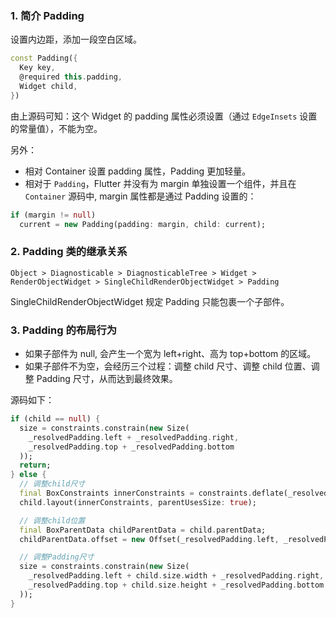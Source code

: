 ### 1. 简介 Padding

设置内边距，添加一段空白区域。

``` dart
const Padding({
  Key key,
  @required this.padding,
  Widget child,
})
```

由上源码可知：这个 Widget 的 padding 属性必须设置（通过 `EdgeInsets` 设置的常量值），不能为空。

另外：
- 相对 Container 设置 padding 属性，Padding 更加轻量。
- 相对于 `Padding`，Flutter 并没有为 margin 单独设置一个组件，并且在 `Container` 源码中, margin 属性都是通过 Padding 设置的：

```dart
if (margin != null)
  current = new Padding(padding: margin, child: current);
```

### 2. Padding 类的继承关系

    Object > Diagnosticable > DiagnosticableTree > Widget > RenderObjectWidget > SingleChildRenderObjectWidget > Padding

SingleChildRenderObjectWidget 规定 Padding 只能包裹一个子部件。

### 3. Padding 的布局行为

- 如果子部件为 null, 会产生一个宽为 left+right、高为 top+bottom 的区域。
- 如果子部件不为空，会经历三个过程：调整 child 尺寸、调整 child 位置、调整 Padding 尺寸，从而达到最终效果。

源码如下：

``` dart
if (child == null) {
  size = constraints.constrain(new Size(
    _resolvedPadding.left + _resolvedPadding.right,
    _resolvedPadding.top + _resolvedPadding.bottom
  ));
  return;
} else {
  // 调整child尺寸
  final BoxConstraints innerConstraints = constraints.deflate(_resolvedPadding);
  child.layout(innerConstraints, parentUsesSize: true);

  // 调整child位置
  final BoxParentData childParentData = child.parentData;
  childParentData.offset = new Offset(_resolvedPadding.left, _resolvedPadding.top);

  // 调整Padding尺寸
  size = constraints.constrain(new Size(
    _resolvedPadding.left + child.size.width + _resolvedPadding.right,
    _resolvedPadding.top + child.size.height + _resolvedPadding.bottom
  ));
}
```
